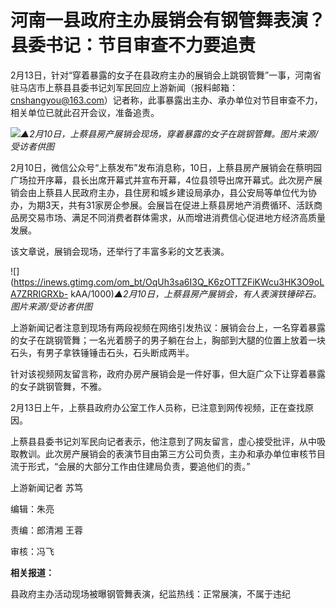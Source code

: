 # 河南一县政府主办展销会有钢管舞表演？县委书记：节目审查不力要追责

2月13日，针对“穿着暴露的女子在县政府主办的展销会上跳钢管舞”一事，河南省驻马店市上蔡县县委书记刘军民回应上游新闻（报料邮箱：cnshangyou@163.com）记者称，此事暴露出主办、承办单位对节目审查不力，相关单位已就此召开会议，准备追责。

![](https://inews.gtimg.com/om_bt/OuS4jkK2v5j4bPGNrBnyVNTZfA43XG1HbxmOsmcZ3NZ50AA/1000)_▲2月10日，上蔡县房产展销会现场，穿着暴露的女子在跳钢管舞。图片来源/受访者供图_

2月10日，微信公众号“上蔡发布”发布消息称，10日，上蔡县房产展销会在蔡明园广场拉开序幕，县长出席开幕式并宣布开幕，4位县领导出席开幕式。此次房产展销会由上蔡县人民政府主办，县住房和城乡建设局承办，县公安局等单位代为协办，为期3天，共有31家房企参展。会展旨在促进上蔡县房地产消费循环、活跃商品房交易市场、满足不同消费者群体需求，从而增进消费信心促进地方经济高质量发展。

该文章说，展销会现场，还举行了丰富多彩的文艺表演。

![](https://inews.gtimg.com/om_bt/OqUh3sa6I3Q_K6zOTTZFiKWcu3HK3O9oLA7ZRRIGRXb-
kAA/1000)_▲2月10日，上蔡县房产展销会，有人表演铁锤碎石。图片来源/受访者供图_

上游新闻记者注意到现场有两段视频在网络引发热议：展销会台上，一名穿着暴露的女子在跳钢管舞；一名光着膀子的男子躺在台上，胸部到大腿的位置上放着一块石头，有男子拿铁锤锤击石头，石头断成两半。

针对该视频网友留言称，政府办房产展销会是一件好事，但大庭广众下让穿着暴露的女子跳钢管舞，不雅。

2月13日上午，上蔡县政府办公室工作人员称，已注意到网传视频，正在查找原因。

上蔡县县委书记刘军民向记者表示，他注意到了网友留言，虚心接受批评，从中吸取教训。此次房产展销会的表演节目由第三方公司负责，主办和承办单位审核节目流于形式，“会展的大部分工作由住建局负责，要追他们的责。”

上游新闻记者 苏笃

编辑：朱亮

责编：郎清湘 王蓉

审核：冯飞

**相关报道：**

县政府主办活动现场被曝钢管舞表演，纪监热线：正常展演，不属于违纪


